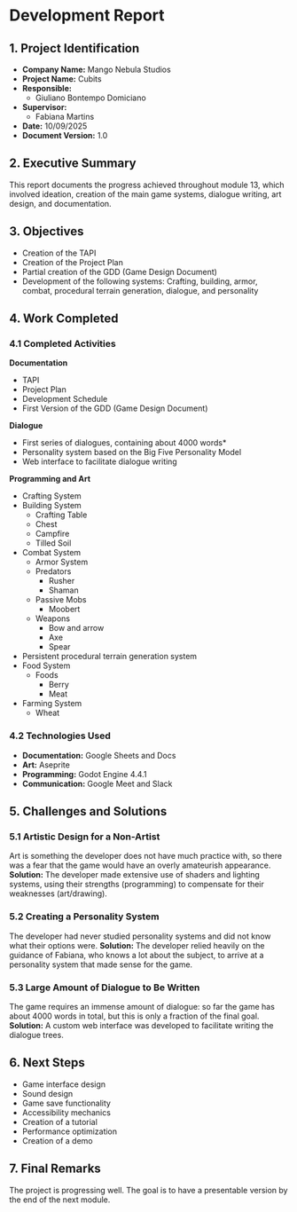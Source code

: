# Development Report
## 1. Project Identification
- **Company Name:** Mango Nebula Studios
- **Project Name:** Cubits
- **Responsible:**
    * Giuliano Bontempo Domiciano
- **Supervisor:**
    * Fabiana Martins
- **Date:** 10/09/2025
- **Document Version:** 1.0

## 2. Executive Summary
This report documents the progress achieved throughout module 13, which involved ideation, creation of the main game systems, dialogue writing, art design, and documentation.

## 3. Objectives
- Creation of the TAPI
- Creation of the Project Plan
- Partial creation of the GDD (Game Design Document)
- Development of the following systems: Crafting, building, armor, combat, procedural terrain generation, dialogue, and personality

## 4. Work Completed

### 4.1 Completed Activities
**Documentation**
* TAPI
* Project Plan
* Development Schedule
* First Version of the GDD (Game Design Document)

**Dialogue**
* First series of dialogues, containing about 4000 words*
* Personality system based on the Big Five Personality Model
* Web interface to facilitate dialogue writing

**Programming and Art**
* Crafting System
* Building System
    * Crafting Table
    * Chest
    * Campfire
    * Tilled Soil
* Combat System
    * Armor System
    * Predators
        * Rusher
        * Shaman
    * Passive Mobs
        * Moobert
    * Weapons
        * Bow and arrow
        * Axe
        * Spear
* Persistent procedural terrain generation system
* Food System
    * Foods
        * Berry
        * Meat
* Farming System
    * Wheat


### 4.2 Technologies Used
- **Documentation:** Google Sheets and Docs
- **Art:** Aseprite
- **Programming:** Godot Engine 4.4.1
- **Communication:** Google Meet and Slack

## 5. Challenges and Solutions
### 5.1 Artistic Design for a Non-Artist
Art is something the developer does not have much practice with, so there was a fear that the game would have an overly amateurish appearance.
**Solution:** The developer made extensive use of shaders and lighting systems, using their strengths (programming) to compensate for their weaknesses (art/drawing).
### 5.2 Creating a Personality System
The developer had never studied personality systems and did not know what their options were.
**Solution:** The developer relied heavily on the guidance of Fabiana, who knows a lot about the subject, to arrive at a personality system that made sense for the game.
### 5.3 Large Amount of Dialogue to Be Written
The game requires an immense amount of dialogue: so far the game has about 4000 words in total, but this is only a fraction of the final goal.
**Solution:** A custom web interface was developed to facilitate writing the dialogue trees.

## 6. Next Steps
- Game interface design
- Sound design
- Game save functionality
- Accessibility mechanics
- Creation of a tutorial
- Performance optimization
- Creation of a demo

## 7. Final Remarks
The project is progressing well. The goal is to have a presentable version by the end of the next module.